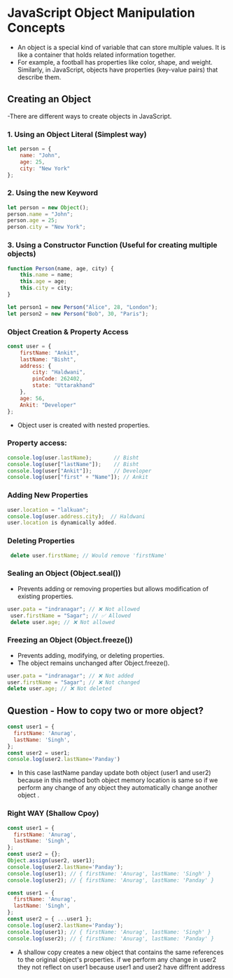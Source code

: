 # JavaScript Object Manipulation Concepts

- An object is a special kind of variable that can store multiple values. It is like a container that holds related information together.
- For example, a football has properties like color, shape, and weight. Similarly, in JavaScript, objects have properties (key-value pairs) that describe them.

## Creating an Object
-There are different ways to create objects in JavaScript.

### 1. Using an Object Literal (Simplest way)
```javascript
let person = {  
    name: "John",  
    age: 25,  
    city: "New York"  
};
``` 

### 2. Using the new Keyword
```javascript
let person = new Object();  
person.name = "John";  
person.age = 25;  
person.city = "New York";
```  
### 3. Using a Constructor Function (Useful for creating multiple objects)
```javascript
function Person(name, age, city) {  
    this.name = name;  
    this.age = age;  
    this.city = city;  
}  

let person1 = new Person("Alice", 28, "London");  
let person2 = new Person("Bob", 30, "Paris");
```  

### Object Creation & Property Access
```javascript
const user = {
    firstName: "Ankit",
    lastName: "Bisht",
    address: {
        city: "Haldwani",
        pinCode: 262402,
        state: "Uttarakhand"
    },
    age: 56,
    Ankit: "Developer"
};
```
- Object user is created with nested properties.

### Property access:
```javascript
console.log(user.lastName);       // Bisht
console.log(user["lastName"]);    // Bisht
console.log(user["Ankit"]);       // Developer
console.log(user["first" + "Name"]); // Ankit
```
### Adding New Properties
```javascript
user.location = "lalkuan";
console.log(user.address.city);  // Haldwani
user.location is dynamically added.
```

### Deleting Properties
```javascript
 delete user.firstName; // Would remove 'firstName'
```

### Sealing an Object (Object.seal())
- Prevents adding or removing properties but allows modification of existing properties.
```javascript
user.pata = "indranagar"; // ❌ Not allowed
 user.firstName = "Sagar"; // ✅ Allowed
 delete user.age; // ❌ Not allowed
```

### Freezing an Object (Object.freeze())
- Prevents adding, modifying, or deleting properties.
- The object remains unchanged after Object.freeze().
```javascript
user.pata = "indranagar"; // ❌ Not added
user.firstName = "Sagar"; // ❌ Not changed
delete user.age; // ❌ Not deleted
```

## Question - How to copy two or more object? 
```javascript
const user1 = {
  firstName: 'Anurag',
  lastName: 'Singh',
};
const user2 = user1;
console.log(user2.lastName='Panday')
```
- In this case lastName panday update both object (user1 and user2) because in this method both object memory location is same so if we perform any change of any object they automatically change another object .

### Right WAY (Shallow Cpoy)
```javascript
const user1 = {
  firstName: 'Anurag',
  lastName: 'Singh',
};
const user2 = {}; 
Object.assign(user2, user1);
console.log(user2.lastName='Panday');
console.log(user1); // { firstName: 'Anurag', lastName: 'Singh' }
console.log(user2); // { firstName: 'Anurag', lastName: 'Panday' }
```
```javascript
const user1 = {
  firstName: 'Anurag',
  lastName: 'Singh',
};
const user2 = { ...user1 };
console.log(user2.lastName='Panday');
console.log(user1); // { firstName: 'Anurag', lastName: 'Singh' }
console.log(user2); // { firstName: 'Anurag', lastName: 'Panday' }
```
- A shallow copy creates a new object that contains the same references to the original object's properties. if we perform any change in user2 they not reflect on user1 because user1 and user2 have diffrent address
